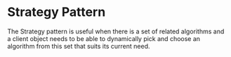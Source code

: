 # Strategy Pattern

The Strategy pattern is useful when there is a set of related algorithms and a client object needs to be able to dynamically pick and choose an algorithm from this set that suits its current need.